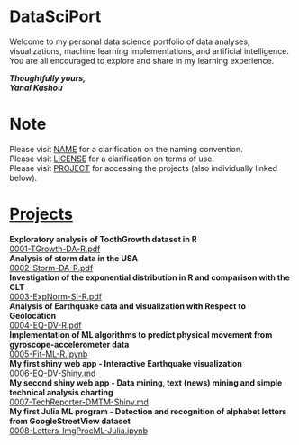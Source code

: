 # DataSciPort

Welcome to my personal data science portfolio of data analyses, visualizations, machine learning implementations, and artificial intelligence.  
You are all encouraged to explore and share in my learning experience.  

__*Thoughtfully yours,*__  
__*Yanal Kashou*__


# Note
Please visit [NAME](https://github.com/ykashou92/DataSciPort/blob/master/NAME.md) for a clarification on the naming convention.  
Please visit [LICENSE](https://github.com/ykashou92/DataSciPort/blob/master/LICENSE) for a clarification on terms of use.  
Please visit [PROJECT](https://github.com/ykashou92/DataSciPort/tree/master/PROJECT) for accessing the projects (also individually linked below).  

# [Projects](https://github.com/ykashou92/DataSciPort/tree/master/PROJECT)
**Exploratory analysis of ToothGrowth dataset in R**  
[0001-TGrowth-DA-R.pdf](https://github.com/ykashou92/DataSciPort/blob/master/PROJECT/0001-TGrowth-DA-R.pdf)  
**Analysis of storm data in the USA**  
[0002-Storm-DA-R.pdf](https://github.com/ykashou92/DataSciPort/blob/master/PROJECT/0002-Storm-DA-R.pdf) 	
**Investigation of the exponential distribution in R and comparison with the CLT**   
[0003-ExpNorm-SI-R.pdf](https://github.com/ykashou92/DataSciPort/blob/master/PROJECT/0003-ExpNorm-SI-R.pdf)      
**Analysis of Earthquake data and visualization with Respect to Geolocation**    
[0004-EQ-DV-R.pdf](https://github.com/ykashou92/DataSciPort/blob/master/PROJECT/0004-EQ-DV-R.pdf)   
**Implementation of ML algorithms to predict physical movement from gyroscope-accelerometer data**  
[0005-Fit-ML-R.ipynb](https://github.com/ykashou92/DataSciPort/blob/master/PROJECT/0005-Fit-ML-R.ipynb)  
**My first shiny web app - Interactive Earthquake visualization**  
[0006-EQ-DV-Shiny.md](https://github.com/ykashou92/DataSciPort/blob/master/PROJECT/0006-EQ-DV-Shiny.md)  
**My second shiny web app - Data mining, text (news) mining and simple technical analysis charting**  
[0007-TechReporter-DMTM-Shiny.md](https://github.com/ykashou92/DataSciPort/blob/master/PROJECT/0007-TechReporter-DMTM-Shiny.md)  
**My first Julia ML program - Detection and recognition of alphabet letters from GoogleStreetView dataset**  
[0008-Letters-ImgProcML-Julia.ipynb](https://github.com/ykashou92/DataSciPort/blob/master/PROJECT/0008-Letters-ImgProcML-Julia.ipynb)  

